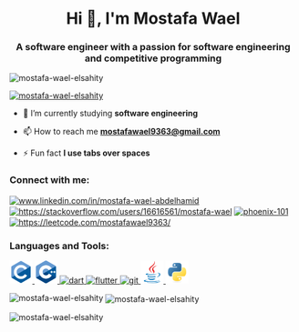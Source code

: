 <h1 align="center">Hi 👋, I'm Mostafa Wael</h1>
<h3 align="center">A software engineer with a passion for software engineering and competitive programming</h3>

<p align="left"> <img src="https://komarev.com/ghpvc/?username=mostafa-wael-elsahity&label=Profile%20views&color=0e75b6&style=plastic" alt="mostafa-wael-elsahity" /> </p>

<p align="left"> <a href="https://github.com/ryo-ma/github-profile-trophy"><img src="https://github-profile-trophy.vercel.app/?username=mostafa-wael-elsahity" alt="mostafa-wael-elsahity" /></a> </p>

- 🌱 I’m currently studying **software engineering**

- 📫 How to reach me **mostafawael9363@gmail.com**

- ⚡ Fun fact **I use tabs over spaces**

<h3 align="left">Connect with me:</h3>
<p align="left">
<a href="https://www.linkedin.com/in/mostafa-wael-4ba54320b/" target="blank"><img align="center" src="https://raw.githubusercontent.com/rahuldkjain/github-profile-readme-generator/master/src/images/icons/Social/linked-in-alt.svg" alt="www.linkedin.com/in/mostafa-wael-abdelhamid" height="30" width="40" /></a>
<a href="https://stackoverflow.com/users/16616561/mostafa-wael" target="blank"><img align="center" src="https://raw.githubusercontent.com/rahuldkjain/github-profile-readme-generator/master/src/images/icons/Social/stack-overflow.svg" alt="https://stackoverflow.com/users/16616561/mostafa-wael" height="30" width="40" /></a>
<a href="https://codeforces.com/profile/phoenix-101" target="blank"><img align="center" src="https://raw.githubusercontent.com/rahuldkjain/github-profile-readme-generator/master/src/images/icons/Social/codeforces.svg" alt="phoenix-101" height="30" width="40" /></a>
<a href="https://leetcode.com/mostafawael9363/" target="blank"><img align="center" src="https://raw.githubusercontent.com/rahuldkjain/github-profile-readme-generator/master/src/images/icons/Social/leet-code.svg" alt="https://leetcode.com/mostafawael9363/" height="30" width="40" /></a>
</p>

<h3 align="left">Languages and Tools:</h3>
<p align="left"> <a href="https://www.cprogramming.com/" target="_blank" rel="noreferrer"> <img src="https://raw.githubusercontent.com/devicons/devicon/master/icons/c/c-original.svg" alt="c" width="40" height="40"/> </a> <a href="https://www.w3schools.com/cpp/" target="_blank" rel="noreferrer"> <img src="https://raw.githubusercontent.com/devicons/devicon/master/icons/cplusplus/cplusplus-original.svg" alt="cplusplus" width="40" height="40"/> </a> <a href="https://dart.dev" target="_blank" rel="noreferrer"> <img src="https://www.vectorlogo.zone/logos/dartlang/dartlang-icon.svg" alt="dart" width="40" height="40"/> </a> <a href="https://flutter.dev" target="_blank" rel="noreferrer"> <img src="https://www.vectorlogo.zone/logos/flutterio/flutterio-icon.svg" alt="flutter" width="40" height="40"/> </a> <a href="https://git-scm.com/" target="_blank" rel="noreferrer"> <img src="https://www.vectorlogo.zone/logos/git-scm/git-scm-icon.svg" alt="git" width="40" height="40"/> </a> <a href="https://www.java.com" target="_blank" rel="noreferrer"> <img src="https://raw.githubusercontent.com/devicons/devicon/master/icons/java/java-original.svg" alt="java" width="40" height="40"/> </a> <a href="https://www.python.org" target="_blank" rel="noreferrer"> <img src="https://raw.githubusercontent.com/devicons/devicon/master/icons/python/python-original.svg" alt="python" width="40" height="40"/> </a> </p>

<p><img align="left" src="https://github-readme-stats.vercel.app/api/top-langs?username=mostafa-wael-elsahity&show_icons=true&theme=dracula&locale=en&layout=compact" alt="mostafa-wael-elsahity" /></p>

<p>&nbsp;<img align="center" src="https://github-readme-stats.vercel.app/api?username=mostafa-wael-elsahity&show_icons=true&theme=radical&locale=en" alt="mostafa-wael-elsahity" /></p>

<p><img align="center" src="https://github-readme-streak-stats.herokuapp.com/?user=mostafa-wael-elsahity&theme=dark" alt="mostafa-wael-elsahity" /></p>
